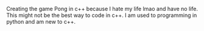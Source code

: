 Creating the game Pong in c++ because I hate my life lmao and have no life.
This might not be the best way to code in c++. I am used to programming in python and am new to c++.
